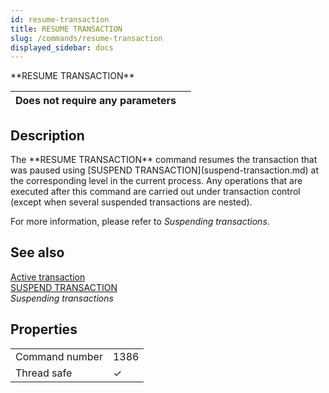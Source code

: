 ```yaml
---
id: resume-transaction
title: RESUME TRANSACTION
slug: /commands/resume-transaction
displayed_sidebar: docs
---
```


<!--REF #_command_.RESUME TRANSACTION.Syntax-->**RESUME TRANSACTION**<!-- END REF-->
<!--REF #_command_.RESUME TRANSACTION.Params-->
| Does not require any parameters |  |
| --- | --- |

<!-- END REF-->

## Description 

<!--REF #_command_.RESUME TRANSACTION.Summary-->The **RESUME TRANSACTION** command resumes the transaction that was paused using [SUSPEND TRANSACTION](suspend-transaction.md) at the corresponding level in the current process.<!-- END REF--> Any operations that are executed after this command are carried out under transaction control (except when several suspended transactions are nested). 

For more information, please refer to *Suspending transactions*.

## See also 

[Active transaction](active-transaction.md)  
[SUSPEND TRANSACTION](suspend-transaction.md)  
*Suspending transactions*  

## Properties

|  |  |
| --- | --- |
| Command number | 1386 |
| Thread safe | &check; |


